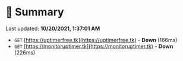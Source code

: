 # 📖 Summary
Last updated: **10/20/2021, 1:37:01 AM**

- `GET` [https://uptimerfree.tk](https://uptimerfree.tk) - **Down** (166ms)
- `GET` [https://monitoruptimer.tk](https://monitoruptimer.tk) - **Down** (226ms)

